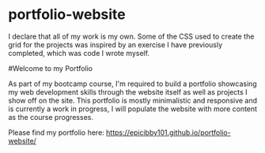 # portfolio-website

I declare that all of my work is my own. Some of the CSS used to create the grid for the projects was inspired by an exercise I have previously completed, which was code I wrote myself.

#Welcome to my Portfolio

As part of my bootcamp course, I'm required to build a portfolio showcasing my web development skills through the website itself as well as projects I show off on the site.
This portfolio is mostly minimalistic and responsive and is currently a work in progress, I will populate the website with more content as the course progresses.

Please find my portfolio here:
https://epicibby101.github.io/portfolio-website/
